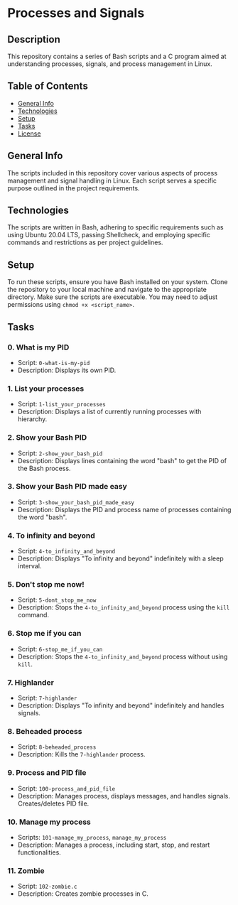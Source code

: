 # Processes and Signals

## Description
This repository contains a series of Bash scripts and a C program aimed at understanding processes, signals, and process management in Linux.

## Table of Contents
* [General Info](#general-info)
* [Technologies](#technologies)
* [Setup](#setup)
* [Tasks](#tasks)
* [License](#license)

## General Info
The scripts included in this repository cover various aspects of process management and signal handling in Linux. Each script serves a specific purpose outlined in the project requirements.

## Technologies
The scripts are written in Bash, adhering to specific requirements such as using Ubuntu 20.04 LTS, passing Shellcheck, and employing specific commands and restrictions as per project guidelines.

## Setup
To run these scripts, ensure you have Bash installed on your system. Clone the repository to your local machine and navigate to the appropriate directory. Make sure the scripts are executable. You may need to adjust permissions using `chmod +x <script_name>`.

## Tasks
### 0. What is my PID
- Script: `0-what-is-my-pid`
- Description: Displays its own PID.

### 1. List your processes
- Script: `1-list_your_processes`
- Description: Displays a list of currently running processes with hierarchy.

### 2. Show your Bash PID
- Script: `2-show_your_bash_pid`
- Description: Displays lines containing the word "bash" to get the PID of the Bash process.

### 3. Show your Bash PID made easy
- Script: `3-show_your_bash_pid_made_easy`
- Description: Displays the PID and process name of processes containing the word "bash".

### 4. To infinity and beyond
- Script: `4-to_infinity_and_beyond`
- Description: Displays "To infinity and beyond" indefinitely with a sleep interval.

### 5. Don't stop me now!
- Script: `5-dont_stop_me_now`
- Description: Stops the `4-to_infinity_and_beyond` process using the `kill` command.

### 6. Stop me if you can
- Script: `6-stop_me_if_you_can`
- Description: Stops the `4-to_infinity_and_beyond` process without using `kill`.

### 7. Highlander
- Script: `7-highlander`
- Description: Displays "To infinity and beyond" indefinitely and handles signals.

### 8. Beheaded process
- Script: `8-beheaded_process`
- Description: Kills the `7-highlander` process.

### 9. Process and PID file
- Script: `100-process_and_pid_file`
- Description: Manages process, displays messages, and handles signals. Creates/deletes PID file.

### 10. Manage my process
- Scripts: `101-manage_my_process`, `manage_my_process`
- Description: Manages a process, including start, stop, and restart functionalities.

### 11. Zombie
- Script: `102-zombie.c`
- Description: Creates zombie processes in C.
